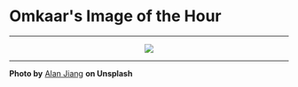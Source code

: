 # Omkaar's Image of the Hour

---

<div align="center">

<a href="https://unsplash.com/photos/a-person-stands-in-front-of-a-bright-window-a5L7luxkow0">
  <img src="https://images.unsplash.com/photo-1747747004644-4ab29224deee?crop=entropy&cs=tinysrgb&fit=max&fm=jpg&ixid=M3w3NjA2Nzh8MHwxfHJhbmRvbXx8fHx8fHx8fDE3NDk0NjMyMDB8&ixlib=rb-4.1.0&q=80&w=1080" style="max-width:100%; height:auto;">
</a>



</div>

---

**Photo by** [Alan Jiang](https://unsplash.com/@alan_j) **on Unsplash**
